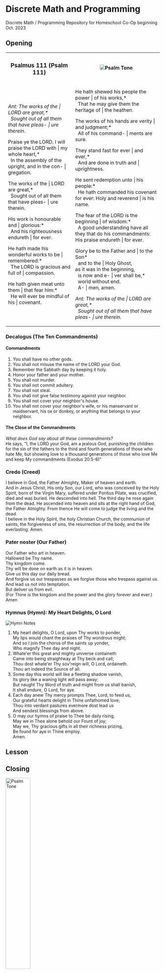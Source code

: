 # Discrete Math and Programming

Discrete Math / Programming Repository for Homeschool Co-Op beginning Oct. 2023

## Opening

<table>

<tr>
<th>

### Psalmus 111 (Psalm 111)

</th>
<th>

<img src="./assets/img/ps111-tone.png" alt="Psalm Tone">  

</th>
</tr>
<tr>
<td>

_Ant: The works of the | LORD are great,*  
&nbsp;&nbsp;Sought out of all them that have pleas- | ure therein._  

Praise ye the LORD. I will praise the LORD with | my whole heart,*  
&nbsp;&nbsp;In the assembly of the upright, and in the con- | gregation.  

The works of the | LORD are great,*  
&nbsp;&nbsp;Sought out of all them that have pleas- | ure therein.  

His work is honourable and | glorious:*  
&nbsp;&nbsp;And his righteousness endureth | for ever.  

He hath made his wonderful works to be | remembered:*  
&nbsp;&nbsp;The LORD is gracious and full of | compassion.  

He hath given meat unto them | that fear him:*  
&nbsp;&nbsp;He will ever be mindful of his | covenant.  

</td>
<td>

He hath shewed his people the power | of his works,*  
&nbsp;&nbsp;That he may give them the heritage of | the heathen.  

The works of his hands are verity | and judgment;*  
&nbsp;&nbsp;All of his command- | ments are sure.  

They stand fast for ever | and ever,*  
&nbsp;&nbsp;And are done in truth and | uprightness.  

He sent redemption unto | his people:*  
&nbsp;&nbsp;He hath commanded his covenant for ever: Holy and reverend | is his name.  

The fear of the LORD is the beginning | of wisdom:*  
&nbsp;&nbsp;A good understanding have all they that do his commandments: His praise endureth | for ever.  

Glory be to the Father and | to the Son*   
&nbsp;&nbsp;and to the | Holy Ghost,  
as it was in the beginning,  
&nbsp;&nbsp;is now and e- | ver shall be,*  
&nbsp;&nbsp;world without end.  
&nbsp;&nbsp;A- | men, amen.  

_Ant: The works of the | LORD are great,*  
&nbsp;&nbsp;Sought out of all them that have pleas- | ure therein._  

</td>
</tr>
</table>

### Decalogus (The Ten Commandments)
#### Commandments
1. You shall have no other gods.
2. You shall not misuse the name of the LORD your God.
3. Remember the Sabbath day by keeping it holy.
4. Honor your father and your mother.
5. You shall not murder.
6. You shall not commit adultery.
7. You shall not steal.
8. You shall not give false testimony against your neighbor.
9. You shall not cover your neighbor's house.
10. You shall not cover your neighbor's wife, or his manservant or maidservant, his ox or donkey, or anything that belongs to your neighbor.
#### The Close of the Commandments
_What does God say about all these commandments?_  
He says, "I, the LORD your God, am a jealous God, punishing the children for the sin of the fathers to the third and fourth generations of those who hate Me, but showing love to a thousand generations of those who love Me and keep My commandments (Exodus 20:5-6)"

### Credo (Creed)
I believe in God, the Father Almighty, Maker of heaven and earth.  
And in Jesus Christ, His only Son, our Lord, who was conceived by the Holy Spirit, born of the Virgin Mary, suffered under Pontius Pilate, was crucified, died and was buried. He descended into hell. The third day he rose again from the dead. He ascended into heaven and sits at the right hand of God, the Father Almighty. From thence He will come to judge the living and the dead.  
I believe in the Holy Spirit, the holy Christian Church, the communion of saints, the forgiveness of sins, the resurrection of the body, and the life everlasting. Amen.  

### Pater noster (Our Father)
Our Father who art in heaven.  
Hallowed be Thy name.  
Thy kingdom come.  
Thy will be done on earth as it is in heaven.  
Give us this day our daily bread.  
And forgive us our trespasses as we forgive those who trespass against us.  
And lead us not into temptation.  
But deliver us from evil.  
(For Thine is the kingdom and the power and the glory forever and ever.) Amen  

### Hymnus (Hymn): My Heart Delights, O Lord

![Hymn Notes](./assets/img/my-heart-delights-o-lord.jpg)

1. My heart delights, O Lord, upon Thy works to ponder,  
My lips would chant the praises of Thy wondrous might;  
And so I join the chorus of the saints up yonder,  
Who magnify Thee day and night.  
2. Whate'er this great and mighty universe containeth  
Came into being straightway at Thy beck and call;  
Thou dost whate'er Thy sov'reign will, O Lord, ordaineth.  
Thou art indeed the Source of all.  
3. Some day this world will like a fleeting shadow vanish,  
Its glory like a waning light will pass away;  
But naught Thy Word of truth and might from us shall banish,  
It shall endure, O Lord, for aye.  
4. Each day anew Thy mercy prompts Thee, Lord, to feed us,  
Our grateful hearts delight in Thine unfathomed love;  
Thou into verdant pastures evermore dost lead us  
And sendest blessings from above.  
5. O may our hymns of praise to Thee be daily rising,  
May we in Thee alone behold our Fount of joy;  
May we, Thy gracious gifts in all their richness prizing,  
Be found for aye in Thine employ.  
Amen.  

## Lesson

## Closing

<img src="./assets/img/ps111-tone.png" alt="Psalm Tone" width=40%>  

### Gloria Patri

Glory be to the Father and | to the Son*   
&nbsp;&nbsp;and to the | Holy Ghost,  
as it was in the beginning,  
&nbsp;&nbsp;is now and e- | ver shall be,*  
&nbsp;&nbsp;world without end.  
&nbsp;&nbsp;A- | men, amen.  

### Antiphon

The works of the | LORD are great,*  
&nbsp;&nbsp;Sought out of all them that have pleas- | ure therein.  

### Benedictio (Benediction / Blessing)

The almighty and mer- | ciful Lord,*  
&nbsp;&nbsp;the Fa- | ther, the Son,  
and the | Holy Ghost*  
&nbsp;&nbsp;be with us all. A- | men, Amen.  

# Lesson plans

## Lesson 1

### Opening

#### Psalm 111

#### Ten Commandments

#### Creed

#### Lord's Prayer

#### Hymn: My Heart Delights, O Lord

### Game 1: Set

### Game 2: Intersection (Team)

### Game 3: Intersection (Individual)

### Closing

#### Gloria Patri

#### Antiphon

#### Benedictio
